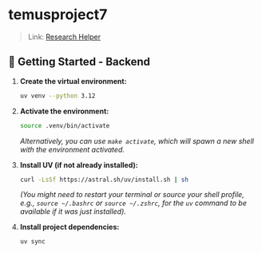 # temusproject7

> Link: <a href="https://kmoyu.pythonanywhere.com">Research Helper</a>

## 🚀 Getting Started - Backend

1.  **Create the virtual environment:**
    ```bash
    uv venv --python 3.12
    ```

2.  **Activate the environment:**
    ```bash
    source .venv/bin/activate
    ```
    *Alternatively, you can use `make activate`, which will spawn a new shell with the environment activated.*

3.  **Install UV (if not already installed):**
    ```bash
    curl -LsSf https://astral.sh/uv/install.sh | sh
    ```
    *(You might need to restart your terminal or source your shell profile, e.g., `source ~/.bashrc` or `source ~/.zshrc`, for the `uv` command to be available if it was just installed).*

4.  **Install project dependencies:**
    ```bash
    uv sync
    ```
